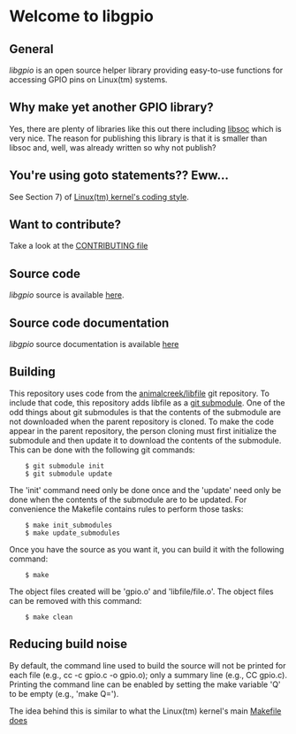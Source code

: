 # Welcome to libgpio

## General

*libgpio* is an open source helper library providing easy-to-use
functions for accessing GPIO pins on Linux(tm) systems.

## Why make yet another GPIO library?

Yes, there are plenty of libraries like this out there including
[libsoc](https://github.com/jackmitch/libsoc) which is very nice.
The reason for publishing this library is that it is smaller than
libsoc and, well, was already written so why not publish?

## You're using goto statements??  Eww...

See Section 7) of [Linux(tm) kernel's coding style](https://www.kernel.org/doc/html/latest/process/coding-style.html#centralized-exiting-of-functions).

## Want to contribute?

Take a look at the [CONTRIBUTING file](https://github.com/animalcreek/libgpio/blob/master/CONTRIBUTING.md)

## Source code

*libgpio* source is available [here](https://github.com/animalcreek/libgpio).

## Source code documentation

*libgpio* source documentation is available
[here](https://animalcreek.github.io/libgpio)

## Building

This repository uses code from the
[animalcreek/libfile](https://github.com/animalcreek/libfile)
git repository.  To include that code, this repository adds libfile as a
[git submodule](https://git-scm.com/book/en/Git-Tools-Submodules).
One of the odd things about git submodules is that the contents of
the submodule are not downloaded when the parent repository is cloned.
To make the code appear in the parent repository, the person cloning
must first initialize the submodule and then update it to download the
contents of the submodule.  This can be done with the following git
commands:
```shell-script
	$ git submodule init
	$ git submodule update
```
The 'init' command need only be done once and the 'update' need only be
done when the contents of the submodule are to be updated.  For convenience
the Makefile contains rules to perform those tasks:
```shell-script
	$ make init_submodules
	$ make update_submodules
```
Once you have the source as you want it, you can build it with the following
command:
```shell-script
	$ make
```
The object files created will be 'gpio.o' and 'libfile/file.o'.
The object files can be removed with this command:
```shell-script
	$ make clean
```

## Reducing build noise
By default, the command line used to build the source will not be printed
for each file (e.g., cc -c gpio.c -o gpio.o); only a summary line
(e.g., CC    gpio.c).  Printing the command line can be enabled by setting
the make variable 'Q' to be empty (e.g., 'make Q=').

The idea behind this is similar to what the Linux(tm) kernel's main
[Makefile does](https://git.kernel.org/cgit/linux/kernel/git/torvalds/linux.git/tree/Makefile#n69)
